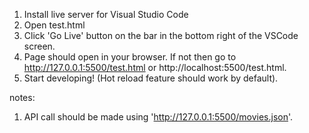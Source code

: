 1. Install live server for Visual Studio Code
2. Open test.html 
3. Click 'Go Live' button on the bar in the bottom right of the VSCode screen.
4. Page should open in your browser. If not then go to http://127.0.0.1:5500/test.html or http://localhost:5500/test.html.
5. Start developing! (Hot reload feature should work by default).

notes:
1. API call should be made using 'http://127.0.0.1:5500/movies.json'.